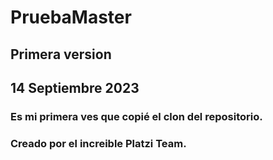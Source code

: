 # PruebaMaster

## Primera version

## 14 Septiembre 2023

### Es mi primera ves que copié el clon del repositorio.

### Creado por el increible Platzi Team.
